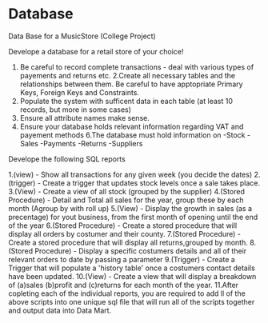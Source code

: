 # Database
Data Base for a MusicStore (College Project)

Develope a database for a retail store of your choice!

1. Be careful to record complete transactions - deal with various types of payements and returns etc.
2.Create all necessary tables and the relationships between them. Be careful to have apptopriate Primary Keys, Foreign Keys
and Constraints.
3. Populate the system with sufficent data in each table (at least 10 records, but more in some cases)
4. Ensure all attribute names make sense.
5. Ensure your database holds relevant information regarding VAT and payement methods
6.The database must hold information on
  -Stock
  -Sales
  -Payments
  -Returns
  -Suppliers

Develope the following SQL reports

1.(view) - Show all transactions for any given week (you decide the dates)
2.(trigger) - Create a trigger that updates stock levels once a sale takes place.
3.(View) - Create a view of all stock (grouped by the supplier)
4.(Stored Procedure) - Detail and Total all sales for the year, group these by each month (Agroup by with roll up)
5.(View) - Display the growth in sales (as a precentage) for yout business, from the first month of opening until
the end of the year
6.(Stored Procedure) - Create a stored procedure that will display all orders by costumer and their county.
7.(Stored Procedure) - Create a stored procedure that will display all returns,grouped by month.
8.(Stored Procedure) - Display a specific costumers details and all of their relevant orders to date by passing a parameter
9.(Trigger) - Create a Trigger that will populate a 'history table' once a costumers contact details have been updated.
10.(View) - Create a view that will display a breakdown of (a)sales (b)profit and (c)returns for each month of the year.
11.After copleting each of the individual reports, you are required to add ll of the above scripts into one unique sql file
that will run all of the scripts together and output data into Data Mart.
